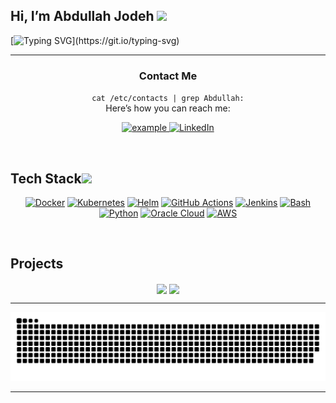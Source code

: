## Hi, I’m Abdullah Jodeh <img src = "https://raw.githubusercontent.com/MartinHeinz/MartinHeinz/master/wave.gif" width = 30px> 

[![Typing SVG](https://readme-typing-svg.demolab.com?font=Fira+Code&duration=5500&pause=850&width=500&lines=I'm+a+DevOps+Engineer;sudo+make+everything-work.;Life%E2%80%99s+too+short+for+manual+deployments.)](https://git.io/typing-svg)
<hr>

<h3 align="center">Contact Me</h3>

<p align="center">
  <code>cat /etc/contacts | grep Abdullah:</code><br>
  Here’s how you can reach me:
</p>
<p align ="center">	
  <a href="mailto:abdullah.jodeh01@gmail.com?subject=Feedback%20From%20Github&body=Hello," target="_blank">
    <img src="https://img.shields.io/badge/Gmail-D14836?style=for-the-badge&logo=gmail&logoColor=white" alt="example"/>
  </a>
   <a href="https://www.linkedin.com/in/abdullah-jodeh-175967213" target="_blank">
    <img alt="LinkedIn" src="https://img.shields.io/badge/LinkedIn-0077B5?style=for-the-badge&logo=linkedin&logoColor=white">
  </a>   
 
  </a>  
  </p>
<br>


## Tech Stack<img src = "https://media2.giphy.com/media/QssGEmpkyEOhBCb7e1/giphy.gif?cid=ecf05e47a0n3gi1bfqntqmob8g9aid1oyj2wr3ds3mg700bl&rid=giphy.gif" width = 32px> 


<p align="center">
  <a href="#"><img src="https://img.shields.io/badge/Docker-2496ED?logo=docker&logoColor=fff" alt="Docker"></a>
  <a href="#"><img src="https://img.shields.io/badge/Kubernetes-326CE5?logo=kubernetes&logoColor=fff" alt="Kubernetes"></a>
  <a href="#"><img src="https://img.shields.io/badge/Helm-0F1689?logo=helm&logoColor=fff" alt="Helm"></a>
  <a href="#"><img src="https://img.shields.io/badge/GitHub_Actions-2088FF?logo=github-actions&logoColor=white" alt="GitHub Actions"></a>
  <a href="#"><img src="https://img.shields.io/badge/Jenkins-D24939?logo=jenkins&logoColor=white" alt="Jenkins"></a>
  <a href="#"><img src="https://img.shields.io/badge/Bash-4EAA25?logo=gnubash&logoColor=fff" alt="Bash"></a>
  <a href="#"><img src="https://img.shields.io/badge/Python-3776AB?logo=python&logoColor=fff" alt="Python"></a>
  <a href="#"><img src="https://custom-icon-badges.demolab.com/badge/Oracle%20Cloud-F80000?logo=oracle&logoColor=white" alt="Oracle Cloud"></a>
  <a href="#"><img src="https://img.shields.io/badge/AWS-%23FF9900.svg?logo=amazon-web-services&logoColor=white" alt="AWS"></a>
</p>


<br>

## Projects
<p align="center"
<a href="https://github.com/jodeh/Dockerized-Django-Nginx-Mysql"> 

  <!-- Change the `github-readme-stats.anuraghazra1.vercel.app` to `github-readme-stats.vercel.app`  -->

  <img align="center" src="https://github-readme-stats.vercel.app/api/pin/?username=jodeh&repo=Dockerized-Django-Nginx-Mysql&theme=tokyonight" />

</a>  

<a href="https://github.com/jodeh/K8s-Django-app.git">

  <!-- Change the `github-readme-stats.anuraghazra1.vercel.app` to `github-readme-stats.vercel.app`  -->

  <img align="center" src="https://github-readme-stats.vercel.app/api/pin/?username=jodeh&repo=K8s-Django-app&theme=tokyonight" />

</a> 
</p>

----

<p align="center">
  <img  src="https://raw.githubusercontent.com/Elanza-48/Elanza-48/main/resources/img/github-contribution-grid-snake.svg"
    alt="example" />
</p>

-----
